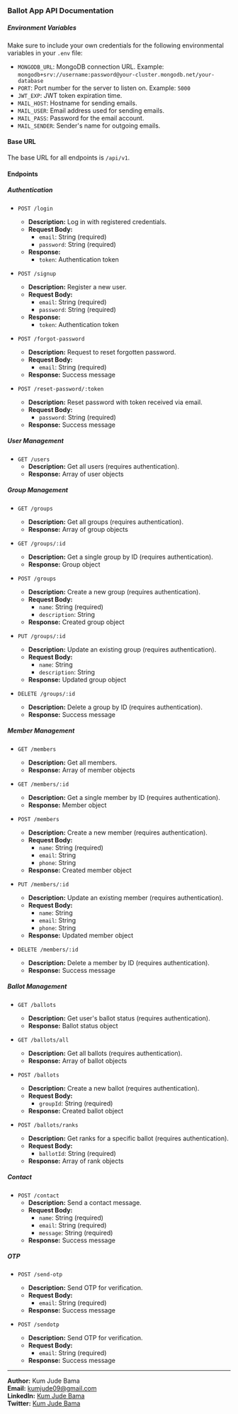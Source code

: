 ### Ballot App API Documentation

##### Environment Variables

Make sure to include your own credentials for the following environmental variables in your `.env` file:

- `MONGODB_URL`: MongoDB connection URL. Example: `mongodb+srv://username:password@your-cluster.mongodb.net/your-database`
- `PORT`: Port number for the server to listen on. Example: `5000`
- `JWT_EXP`: JWT token expiration time.
- `MAIL_HOST`: Hostname for sending emails.
- `MAIL_USER`: Email address used for sending emails.
- `MAIL_PASS`: Password for the email account.
- `MAIL_SENDER`: Sender's name for outgoing emails.

#### Base URL

The base URL for all endpoints is `/api/v1`.

#### Endpoints

##### Authentication

- `POST /login`

  - **Description:** Log in with registered credentials.
  - **Request Body:**
    - `email`: String (required)
    - `password`: String (required)
  - **Response:**
    - `token`: Authentication token

- `POST /signup`

  - **Description:** Register a new user.
  - **Request Body:**
    - `email`: String (required)
    - `password`: String (required)
  - **Response:**
    - `token`: Authentication token

- `POST /forgot-password`

  - **Description:** Request to reset forgotten password.
  - **Request Body:**
    - `email`: String (required)
  - **Response:** Success message

- `POST /reset-password/:token`
  - **Description:** Reset password with token received via email.
  - **Request Body:**
    - `password`: String (required)
  - **Response:** Success message

##### User Management

- `GET /users`
  - **Description:** Get all users (requires authentication).
  - **Response:** Array of user objects

##### Group Management

- `GET /groups`

  - **Description:** Get all groups (requires authentication).
  - **Response:** Array of group objects

- `GET /groups/:id`

  - **Description:** Get a single group by ID (requires authentication).
  - **Response:** Group object

- `POST /groups`

  - **Description:** Create a new group (requires authentication).
  - **Request Body:**
    - `name`: String (required)
    - `description`: String
  - **Response:** Created group object

- `PUT /groups/:id`

  - **Description:** Update an existing group (requires authentication).
  - **Request Body:**
    - `name`: String
    - `description`: String
  - **Response:** Updated group object

- `DELETE /groups/:id`
  - **Description:** Delete a group by ID (requires authentication).
  - **Response:** Success message

##### Member Management

- `GET /members`

  - **Description:** Get all members.
  - **Response:** Array of member objects

- `GET /members/:id`

  - **Description:** Get a single member by ID (requires authentication).
  - **Response:** Member object

- `POST /members`

  - **Description:** Create a new member (requires authentication).
  - **Request Body:**
    - `name`: String (required)
    - `email`: String
    - `phone`: String
  - **Response:** Created member object

- `PUT /members/:id`

  - **Description:** Update an existing member (requires authentication).
  - **Request Body:**
    - `name`: String
    - `email`: String
    - `phone`: String
  - **Response:** Updated member object

- `DELETE /members/:id`
  - **Description:** Delete a member by ID (requires authentication).
  - **Response:** Success message

##### Ballot Management

- `GET /ballots`

  - **Description:** Get user's ballot status (requires authentication).
  - **Response:** Ballot status object

- `GET /ballots/all`

  - **Description:** Get all ballots (requires authentication).
  - **Response:** Array of ballot objects

- `POST /ballots`

  - **Description:** Create a new ballot (requires authentication).
  - **Request Body:**
    - `groupId`: String (required)
  - **Response:** Created ballot object

- `POST /ballots/ranks`
  - **Description:** Get ranks for a specific ballot (requires authentication).
  - **Request Body:**
    - `ballotId`: String (required)
  - **Response:** Array of rank objects

##### Contact

- `POST /contact`
  - **Description:** Send a contact message.
  - **Request Body:**
    - `name`: String (required)
    - `email`: String (required)
    - `message`: String (required)
  - **Response:** Success message

##### OTP

- `POST /send-otp`

  - **Description:** Send OTP for verification.
  - **Request Body:**
    - `email`: String (required)
  - **Response:** Success message

- `POST /sendotp`
  - **Description:** Send OTP for verification.
  - **Request Body:**
    - `email`: String (required)
  - **Response:** Success message

---

**Author:** Kum Jude Bama  
**Email:** kumjude09@gmail.com  
**LinkedIn:** [Kum Jude Bama](https://www.linkedin.com/in/kum-jude-bama-b73645226/)  
**Twitter:** [Kum Jude Bama](https://twitter.com/kumjudebama)
